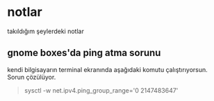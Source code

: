 # notlar
takıldığım şeylerdeki notlar

## gnome boxes'da ping atma sorunu

kendi bilgisayarın terminal ekranında aşağıdaki komutu çalıştırıyorsun. Sorun çözülüyor.

> sysctl -w net.ipv4.ping_group_range='0 2147483647'
